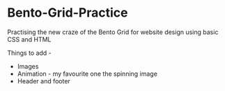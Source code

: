 # Bento-Grid-Practice

Practising the new craze of the Bento Grid for website design using basic CSS and HTML

Things to add -

- Images
- Animation - my favourite one the spinning image
- Header and footer
